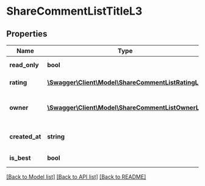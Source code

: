 # ShareCommentListTitleL3

## Properties
Name | Type | Description | Notes
------------ | ------------- | ------------- | -------------
**read_only** | **bool** | Is read only for this user | 
**rating** | [**\Swagger\Client\Model\ShareCommentListRatingL3**](ShareCommentListRatingL3.md) | Answer rating | 
**owner** | [**\Swagger\Client\Model\ShareCommentListOwnerL5**](ShareCommentListOwnerL5.md) | Return owner of answer object | 
**created_at** | **string** | Answer date of creation | 
**is_best** | **bool** | Is best answer | 

[[Back to Model list]](../README.md#documentation-for-models) [[Back to API list]](../README.md#documentation-for-api-endpoints) [[Back to README]](../README.md)


